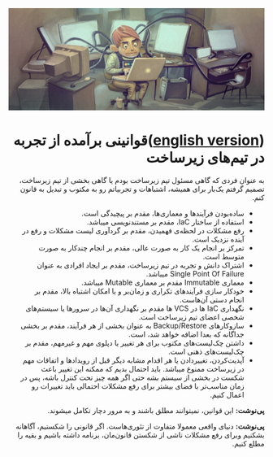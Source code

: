 ![Header Image](https://raw.githubusercontent.com/amirbagh75/my-infrastructure-rules/fa-version/header-image.jpg)

<div dir="rtl">
  
#    ([english version](https://github.com/amirbagh75/my-infrastructure-rules/tree/en-version))قوانینی بر‌آمده از تجربه در تیم‌های زیرساخت
به عنوان فردی که گاهی مسئول تیم‌ زیرساخت بودم یا گاهی بخشی از تیم زیرساخت، تصمیم گرفتم یک‌بار برای همیشه، اشتباهات و تجربیاتم رو به مکتوب و تبدیل به قانون کنم.

- ساده‌بودن فرآیند‌ها و معماری‌ها، مقدم بر پیچیدگی است.
- استفاده از ساختار IaC، مقدم بر مستندنویسی میباشد.
- رفع مشکلات در لحظه‌ی فهمیدن، مقدم بر گردآوری لیست مشکلات و رفع در آینده نزدیک است.
- تمرکز بر انجام یک کار به صورت عالی، مقدم بر انجام چندکار به صورت متوسط است.
- اشتراک دانش و تجربه در تیم زیرساخت، مقدم بر ایجاد افرادی به عنوان Single Point Of Failure میباشد.
- معماری Immutable مقدم بر معماری Mutable میباشد. 
- خودکار سازی فر‌آیند‌های تکراری و زمان‌بر و با امکان اشتباه بالا،‌ مقدم بر انجام دستی آن‌هاست.
- نگهداری IaC ها در VCS ها مقدم بر نگهداری آن‌ها در سرورها یا سیستم‌های شخصی اعضای تیم زیرساخت است.
- سازوکارهای Backup/Restore به عنوان بخشی از هر فرآیند، مقدم بر بخشی جداگانه که بعدا اضافه خواهد شد، است. 
- داشتن چک‌لیست‌های مکتوب برای هر تغییر یا دپلوی مهم و غیرمهم، مقدم بر چک‌لیست‌های ذهنی است.
-  آپدیت‌کردن، تغییر‌دادن یا هر اقدام مشابه دیگر قبل از رویدادها و اتفاقات مهم در زیرساخت ممنوع میباشد. باید احتمال بدیم که ممکنه این تغییر باعث شکست در بخشی از سیستم بشه حتی اگر همه چیز تحت کنترل باشه، پس در زمان مناسب‌تر با فضای بیشتر برای رفع مشکلات احتمالی باید تغییرات رو اعمال کنیم.

**پی‌نوشت:** این قوانین، نمیتوانند مطلق باشند و به مرور دچار تکامل میشوند.

**پی‌نوشت:** دنیای واقعی معمولا متفاوت از تئوری‌هاست. اگر قانونی را شکستیم، آگاهانه بشکنیم وبرای رفع مشکلات ناشی از شکستن قانون‌مان، برنامه داشته باشیم و بقیه را مطلع کنیم. 

</div>

